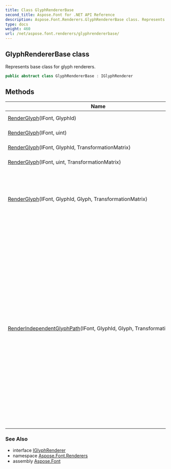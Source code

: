 ```yaml
---
title: Class GlyphRendererBase
second_title: Aspose.Font for .NET API Reference
description: Aspose.Font.Renderers.GlyphRendererBase class. Represents base class for glyph renderers
type: docs
weight: 460
url: /net/aspose.font.renderers/glyphrendererbase/
---
```

## GlyphRendererBase class

Represents base class for glyph renderers.

```csharp
public abstract class GlyphRendererBase : IGlyphRenderer
```

## Methods

| Name | Description |
| --- | --- |
| [RenderGlyph](../../aspose.font.renderers/glyphrendererbase/renderglyph/#renderglyph)(IFont, GlyphId) | Renders glyph. |
| [RenderGlyph](../../aspose.font.renderers/glyphrendererbase/renderglyph/#renderglyph_3)(IFont, uint) | Renders glyph. |
| [RenderGlyph](../../aspose.font.renderers/glyphrendererbase/renderglyph/#renderglyph_2)(IFont, GlyphId, TransformationMatrix) | Renders glyph. |
| [RenderGlyph](../../aspose.font.renderers/glyphrendererbase/renderglyph/#renderglyph_4)(IFont, uint, TransformationMatrix) | Renders glyph. |
| [RenderGlyph](../../aspose.font.renderers/glyphrendererbase/renderglyph/#renderglyph_1)(IFont, GlyphId, Glyph, TransformationMatrix) | Renders glyph, an objective of this overloaded version - to be used with cache for glyphs. |
| [RenderIndependentGlyphPath](../../aspose.font.renderers/glyphrendererbase/renderindependentglyphpath/)(IFont, GlyphId, Glyph, TransformationMatrix) | Renders glyph using independent glyph path. RenderGlyph() function family changes glyph path on rendering. It then leads to necessity reload this glyph again. This function uses copy of glyph path and doesn't changes original glyph path, so the same glyph could be reused multiple times. This version of function is intended for use with cache of glyphs. |

### See Also

* interface [IGlyphRenderer](../iglyphrenderer/)
* namespace [Aspose.Font.Renderers](../../aspose.font.renderers/)
* assembly [Aspose.Font](../../)


